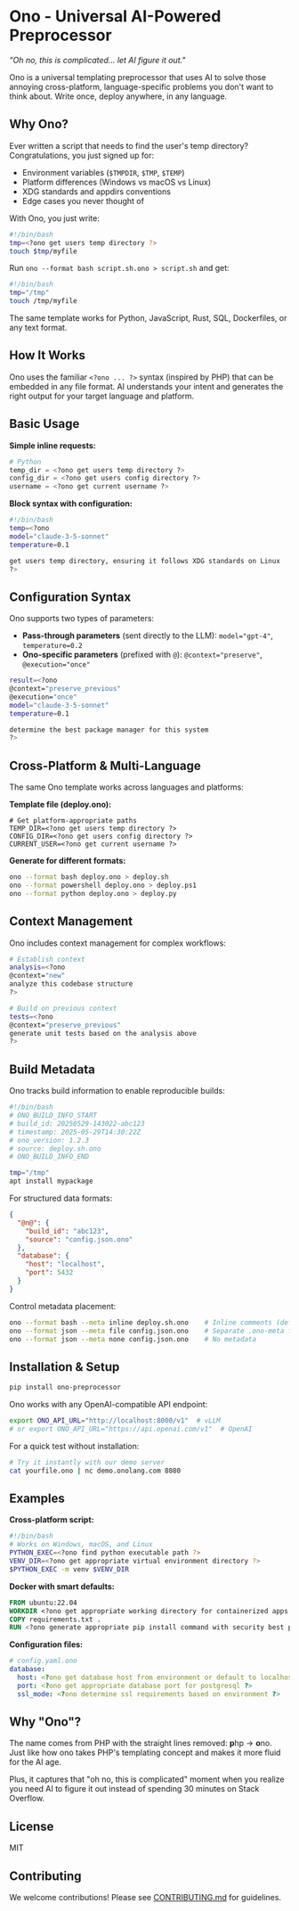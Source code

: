 # Ono - Universal AI-Powered Preprocessor

*"Oh no, this is complicated... let AI figure it out."*

Ono is a universal templating preprocessor that uses AI to solve those annoying cross-platform, language-specific problems you don't want to think about. Write once, deploy anywhere, in any language.

## Why Ono?

Ever written a script that needs to find the user's temp directory? Congratulations, you just signed up for:
- Environment variables (`$TMPDIR`, `$TMP`, `$TEMP`)
- Platform differences (Windows vs macOS vs Linux)
- XDG standards and appdirs conventions
- Edge cases you never thought of

With Ono, you just write:

```bash
#!/bin/bash
tmp=<?ono get users temp directory ?>
touch $tmp/myfile
```

Run `ono --format bash script.sh.ono > script.sh` and get:

```bash
#!/bin/bash
tmp="/tmp"
touch /tmp/myfile
```

The same template works for Python, JavaScript, Rust, SQL, Dockerfiles, or any text format.

## How It Works

Ono uses the familiar `<?ono ... ?>` syntax (inspired by PHP) that can be embedded in any file format. AI understands your intent and generates the right output for your target language and platform.

## Basic Usage

**Simple inline requests:**
```python
# Python
temp_dir = <?ono get users temp directory ?>
config_dir = <?ono get users config directory ?>
username = <?ono get current username ?>
```

**Block syntax with configuration:**
```bash
#!/bin/bash
temp=<?ono 
model="claude-3-5-sonnet"
temperature=0.1

get users temp directory, ensuring it follows XDG standards on Linux
?>
```

## Configuration Syntax

Ono supports two types of parameters:

- **Pass-through parameters** (sent directly to the LLM): `model="gpt-4"`, `temperature=0.2`
- **Ono-specific parameters** (prefixed with `@`): `@context="preserve"`, `@execution="once"`

```bash
result=<?ono 
@context="preserve_previous"
@execution="once"
model="claude-3-5-sonnet"
temperature=0.1

determine the best package manager for this system
?>
```

## Cross-Platform & Multi-Language

The same Ono template works across languages and platforms:

**Template file (deploy.ono):**
```
# Get platform-appropriate paths
TEMP_DIR=<?ono get users temp directory ?>
CONFIG_DIR=<?ono get users config directory ?>
CURRENT_USER=<?ono get current username ?>
```

**Generate for different formats:**
```bash
ono --format bash deploy.ono > deploy.sh
ono --format powershell deploy.ono > deploy.ps1  
ono --format python deploy.ono > deploy.py
```

## Context Management

Ono includes context management for complex workflows:

```bash
# Establish context
analysis=<?ono 
@context="new"
analyze this codebase structure
?>

# Build on previous context  
tests=<?ono 
@context="preserve_previous"
generate unit tests based on the analysis above
?>
```

## Build Metadata

Ono tracks build information to enable reproducible builds:

```bash
#!/bin/bash
# ONO_BUILD_INFO_START
# build_id: 20250529-143022-abc123
# timestamp: 2025-05-29T14:30:22Z  
# ono_version: 1.2.3
# source: deploy.sh.ono
# ONO_BUILD_INFO_END

tmp="/tmp"
apt install mypackage
```

For structured data formats:

```json
{
  "@n@": {
    "build_id": "abc123",
    "source": "config.json.ono"
  },
  "database": {
    "host": "localhost",
    "port": 5432
  }
}
```

Control metadata placement:

```bash
ono --format bash --meta inline deploy.sh.ono    # Inline comments (default)
ono --format json --meta file config.json.ono    # Separate .ono-meta file  
ono --format json --meta none config.json.ono    # No metadata
```

## Installation & Setup

```bash
pip install ono-preprocessor
```

Ono works with any OpenAI-compatible API endpoint:

```bash
export ONO_API_URL="http://localhost:8000/v1"  # vLLM
# or export ONO_API_URL="https://api.openai.com/v1"  # OpenAI
```

For a quick test without installation:

```bash
# Try it instantly with our demo server
cat yourfile.ono | nc demo.onolang.com 8080
```

## Examples

**Cross-platform script:**
```bash
#!/bin/bash
# Works on Windows, macOS, and Linux
PYTHON_EXEC=<?ono find python executable path ?>
VENV_DIR=<?ono get appropriate virtual environment directory ?>
$PYTHON_EXEC -m venv $VENV_DIR
```

**Docker with smart defaults:**
```dockerfile
FROM ubuntu:22.04
WORKDIR <?ono get appropriate working directory for containerized apps ?>
COPY requirements.txt .
RUN <?ono generate appropriate pip install command with security best practices ?>
```

**Configuration files:**
```yaml
# config.yaml.ono
database:
  host: <?ono get database host from environment or default to localhost ?>
  port: <?ono get appropriate database port for postgresql ?>
  ssl_mode: <?ono determine ssl requirements based on environment ?>
```

## Why "Ono"?

The name comes from PHP with the straight lines removed: **p**hp → **o**no. Just like how ono takes PHP's templating concept and makes it more fluid for the AI age.

Plus, it captures that "oh no, this is complicated" moment when you realize you need AI to figure it out instead of spending 30 minutes on Stack Overflow.

## License

MIT

## Contributing

We welcome contributions! Please see [CONTRIBUTING.md](CONTRIBUTING.md) for guidelines.
